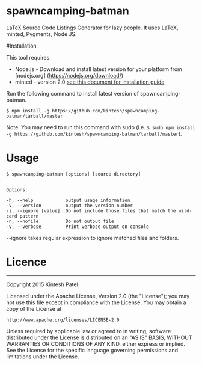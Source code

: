 # spawncamping-batman
LaTeX Source Code Listings Generator for lazy people. It uses LaTeX, minted, Pygments, Node JS.


#Installation

This tool requires:

* Node.js - Download and install latest version for your platform from [nodejs.org] (https://nodejs.org/download/)
* minted - version 2.0 [see this document for installation guide](https://github.com/gpoore/minted/blob/master/source/minted.pdf)

Run the following command to install latest version of spawncamping-batman.

    $ npm install -g https://github.com/kintesh/spawncamping-batman/tarball/master

Note: You may need to run this command with sudo (i.e. `$ sudo npm install -g https://github.com/kintesh/spawncamping-batman/tarball/master`).


# Usage

    $ spawncamping-batman [options] [source directory]
    
    
    Options:
    
    -h, --help            output usage information
    -V, --version         output the version number
    -i, --ignore [value]  Do not include those files that match the wild-card pattern
    -n, --nofile          Do not output file
    -v, --verbose         Print verbose output on console

--ignore takes regular expression to ignore matched files and folders.


# Licence
---------
Copyright 2015 Kintesh Patel

Licensed under the Apache License, Version 2.0 (the "License");
you may not use this file except in compliance with the License.
You may obtain a copy of the License at

    http://www.apache.org/licenses/LICENSE-2.0

Unless required by applicable law or agreed to in writing, software
distributed under the License is distributed on an "AS IS" BASIS,
WITHOUT WARRANTIES OR CONDITIONS OF ANY KIND, either express or implied.
See the License for the specific language governing permissions and
limitations under the License.
